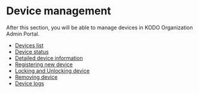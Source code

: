 # Device management

After this section, you will be able to manage devices in KODO Organization Admin Portal.

* [Devices list](kodo-organization-portal/devices/devices-list.md)
* [Device status](kodo-organization-portal/devices/device-status.md)
* [Detailed device information](../left-overs/detailed-device-information.md)
* [Registering new device](../left-overs/registering-new-device.md)
* [Locking and Unlocking device](../left-overs/locking-device.md)
* [Removing device](../left-overs/removing-device.md)
* [Device logs]()

